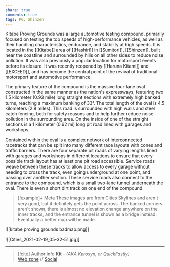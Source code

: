 ```yaml
---
share: true
comments: true
tags: PG, Shinzen
---
```

Kitabe Proving Grounds was a large automotive testing compound, primarily focused on testing the top speeds of high-performance vehicles, as well as their handling characteristics, endurance, and stability at high speeds. It is located in the [[Kitabe]] area of [[Hashiri]] in [[Sumitori]], [[Shinzen]], built near the coastline and surrounded by hills on all other sides to reduce noise pollution. It was also previously a popular location for motorsport events before its closure. It was recently reopened by [[Haruna Kitami]] and [[EXCEED]], and has become the central point of the revival of traditional motorsport and automotive performance.

The primary feature of the compound is the massive four-lane oval constructed in the same manner as the nation's expressways, featuring two 1.5 kilometer (0.93 mile) long straight sections with extremely high banked turns, reaching a maximum banking of 33°. The total length of the oval is 4.5 kilometers (2.8 miles). This road is surrounded with high walls and steel catch fencing, both for safety reasons and to help further reduce noise pollution in the surrounding area. On the inside of one of the straight sections is a 1 kilometer (0.62 mi) long pit road lined with garages and workshops.

Contained within the oval is a complex network of interconnected racetracks that can be split into many different race layouts with cones and traffic barriers. There are four separate pit roads of varying lengths lined with garages and workshops in different locations to ensure that every possible track layout has at least one pit road accessible. Service roads weave between these tracks to allow access to every garage without needing to cross the track, even going underground at one point, and passing over another section. These service roads also connect to the entrance to the compound, which is a small two-lane tunnel underneath the oval. There is even a short dirt track on one end of the compound.

> [!example]+ Meta
> These images are from Cities Skylines and aren't very good, but it definitely gets the point across. The banked corners aren't shown, there is almost no elevation change anywhere on the inner tracks, and the entrance tunnel is shown as a bridge instead. Eventually a better map will be made.

![[kitabe proving grounds badmap.png]]

![[Cities_2021-02-19_05-32-51.jpg]]

-----
> [!cite] Author info
> **Kit** - *(AKA Kerosyn, or QuickFastly)*\
> [Web zone](https://kerosyn.link) // [Social](https://m.tripulse.link/@kit)